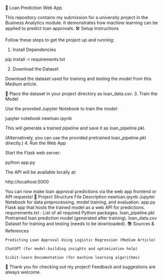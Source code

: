 🚀 Loan Prediction Web App

This repository contains my submission for a university project in the Business Analytics module.
It demonstrates how machine learning can be applied to predict loan approvals.
🛠 Setup Instructions

Follow these steps to get the project up and running:
1. Install Dependencies

pip install -r requirements.txt

2. Download the Dataset

Download the dataset used for training and testing the model from this Medium article.

📂 Place the dataset in your project directory as loan_data.csv.
3. Train the Model

Use the provided Jupyter Notebook to train the model:

jupyter notebook newloan.ipynb

This will generate a trained pipeline and save it as loan_pipeline.pkl.

(Alternatively, you can use the provided pretrained loan_pipeline.pkl directly.)
4. Run the Web App

Start the Flask web server:

python app.py

The API will be available locally at:

http://localhost:5000

You can now make loan approval predictions via the web app frontend or API requests!
📂 Project Structure
File	Description
newloan.ipynb	Jupyter Notebook for data preprocessing, model training, and evaluation.
app.py	Flask app that hosts the trained model as a web API for predictions.
requirements.txt	: List of all required Python packages.
loan_pipeline.pkl	Pretrained loan prediction model (generated after training).
loan_data.csv	Dataset for training and testing (needs to be downloaded).
📚 Sources & References

    Predicting Loan Approval Using Logistic Regression (Medium Article)

    ChatGPT (for model-building insights and optimization help)

    Scikit-learn Documentation (for machine learning algorithms)

🎯 Thank you for checking out my project! Feedback and suggestions are always welcome.
